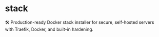 # stack
🛠️ Production-ready Docker stack installer for secure, self-hosted servers with Traefik, Docker, and built-in hardening.

